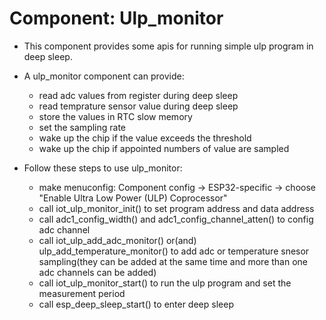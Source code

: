 # Component: Ulp_monitor

* This component provides some apis for running simple ulp program in deep sleep.

* A ulp_monitor component can provide:
    * read adc values from register during deep sleep
    * read temprature sensor value during deep sleep
    * store the values in RTC slow memory
    * set the sampling rate
    * wake up the chip if the value exceeds the threshold
    * wake up the chip if appointed numbers of value are sampled

* Follow these steps to use ulp_monitor:
    * make menuconfig: Component config -> ESP32-specific -> choose "Enable Ultra Low Power (ULP) Coprocessor"
    * call iot_ulp_monitor_init() to set program address and data address
    * call adc1_config_width() and adc1_config_channel_atten() to config adc channel
    * call iot_ulp_add_adc_monitor() or(and) ulp_add_temperature_monitor() to add adc or temperature snesor sampling(they can be added at the same time and more than one adc channels can be added)
    * call iot_ulp_monitor_start() to run the ulp program and set the measurement period
    * call esp_deep_sleep_start() to enter deep sleep